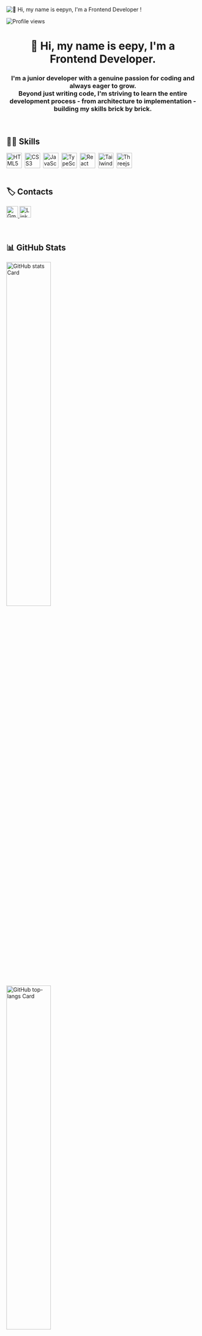 ![👋 Hi, my name is eepyn, I'm a Frontend Developer !](https://static.wixstatic.com/media/53fad0_ce0704caa0174d6aa9b2b8101a62fa77~mv2.gif)

![Profile views](https://komarev.com/ghpvc/?username=eepyn&label=Profile%20views&color=0e75b6&style=flat)

<div id="toc">
  <ul align="center" style="list-style: none">
    <summary>
      <h1>
        👋 Hi, my name is eepy, I'm a Frontend Developer.
      </h1>
    </summary>
  </ul>
</div>



<h3 align="center">
I'm a junior developer with a genuine passion for coding and always eager to grow. <br/>
Beyond just writing code, I'm striving to learn the entire development process - from architecture to implementation - building my skills brick by brick.</h3>

 <br/>
 
 **<h2 align="left">👩‍💻 Skills</h2>**

<div style="display: flex; flex-wrap: wrap; gap: 4px; justify-content: left;"><img src="https://cdn.jsdelivr.net/gh/devicons/devicon/icons/html5/html5-original.svg" height="40" alt="HTML5" style="margin-right: 4px"> <img src="https://cdn.jsdelivr.net/gh/devicons/devicon/icons/css3/css3-original.svg" height="40" alt="CSS3" style="margin-right: 4px"> <img src="https://cdn.jsdelivr.net/gh/devicons/devicon/icons/javascript/javascript-original.svg" height="40" alt="JavaScript" style="margin-right: 4px"> <img src="https://cdn.jsdelivr.net/gh/devicons/devicon/icons/typescript/typescript-original.svg" height="40" alt="TypeScript" style="margin-right: 4px"> <img src="https://cdn.jsdelivr.net/gh/devicons/devicon/icons/react/react-original.svg" height="40" alt="React" style="margin-right: 4px"> <img src="https://cdn.jsdelivr.net/gh/devicons/devicon@latest/icons/tailwindcss/tailwindcss-original.svg" height="40" alt="Tailwind CSS" style="margin-right: 4px"> <img src="https://skillicons.dev/icons?i=threejs" height="40" alt="Threejs" style="margin-right: 4px"></div>

 <br/>
 
**<h2 align="left">🏷️ Contacts</h2>**

<p align="left">
  <a href="mailto:eepy2.23@gmail.com">
    <img src="https://img.shields.io/badge/Gmail-D14836?style=for-the-badge&logo=gmail&logoColor=white" height="30" alt="Gmail" />
  </a>
  <a href="https://www.linkedin.com/in/명희-신-59b4a0218/">
    <img src="https://img.shields.io/badge/LinkedIn-0077B5?style=for-the-badge&logo=linkedin&logoColor=white" height="30" alt="LinkedIn" />
  </a>
</p>

 <br/>
 
 **<h2 align="left">📊 GitHub Stats</h2>**

<p align="left">
  <img width="48%" src="https://github-readme-stats.vercel.app/api?username=eepyz&theme=react&hide_title=false&hide_rank=false&show_icons=false&include_all_commits=false&count_private=true&line_height=23" alt="GitHub stats Card" />
   <br/> <br/>
  <img width="48%" src="https://github-readme-stats.vercel.app/api/top-langs?username=eepyz&theme=react&hide_title=false&layout=compact&langs_count=6&hide_progress=false&card_width=300" alt="GitHub top-langs Card" />
</p>


<a href="https://hhpluscertificateofcompletion.oopy.io/">
  <img src="https://static.spartacodingclub.kr/hanghae99/plus/completion/badge_black.svg" />
</a>

